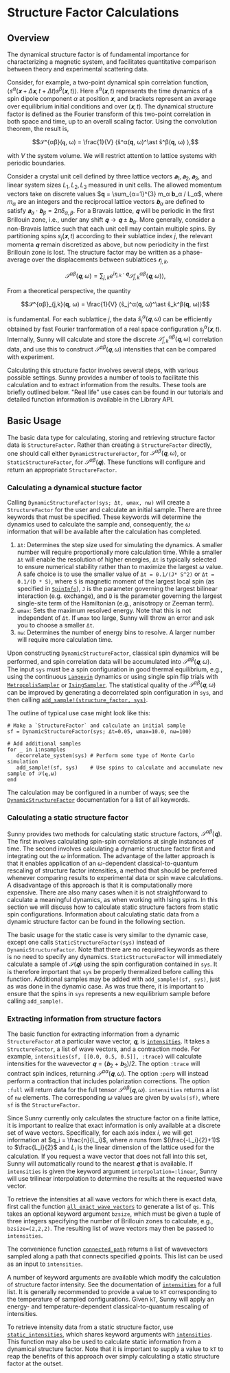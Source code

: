 # Structure Factor Calculations

## Overview
The dynamical structure factor is of fundamental importance for characterizing a
magnetic system, and facilitates quantitative comparison between theory and
experimental scattering data.

Consider, for example, a two-point dynamical spin correlation function,
$⟨s^α(𝐱+Δ𝐱, t+Δt) s^β(𝐱, t)⟩$. Here $s^α(𝐱, t)$ represents the time dynamics
of a spin dipole component $α$ at position $𝐱$, and brackets represent an
average over equilibrium initial conditions and over $(𝐱, t)$. The dynamical
structure factor is defined as the Fourier transform of this two-point
correlation in both space and time, up to an overall scaling factor. Using the
convolution theorem, the result is,

$$𝒮^{αβ}(𝐪, ω) = \frac{1}{V} ⟨ŝ^α(𝐪, ω)^\ast ŝ^β(𝐪, ω) ⟩,$$

with $V$ the system volume. We will restrict attention to lattice systems with
periodic boundaries.

Consider a crystal unit cell defined by three lattice vectors $𝐚_1, 𝐚_2,
𝐚_3$, and linear system sizes $L_1, L_2, L_3$ measured in unit cells. The
allowed momentum vectors take on discrete values $𝐪 = \sum_{α=1}^{3} m_α 𝐛_α /
L_α$, where $m_α$ are an integers and the reciprocal lattice vectors $𝐛_α$ are
defined to satisfy $𝐚_α ⋅ 𝐛_β = 2π δ_{α,β}$. For a Bravais lattice, $𝐪$ will
be periodic in the first Brillouin zone, i.e., under any shift $𝐪 → 𝐪 ± 𝐛_α$.
More generally, consider a non-Bravais lattice such that each unit cell may
contain multiple spins. By partitioning spins $s_j(𝐱,t)$ according to their
sublattice index $j$, the relevant momenta $𝐪$ remain discretized as above, but
now periodicity in the first Brillouin zone is lost. The structure factor may be
written as a phase-average over the displacements between sublattices
$𝐫_{j,k}$,

$$𝒮^{αβ}(𝐪, ω) = ∑_{j,k} e^{i 𝐫_{j,k} ⋅ 𝐪} 𝒮̃^{αβ}_{j,k}(𝐪, ω) ⟩,$$

From a theoretical perspective, the quantity

$$𝒮̃^{αβ}_{j,k}(𝐪, ω) = \frac{1}{V} ⟨ŝ_j^α(𝐪, ω)^\ast ŝ_k^β(𝐪, ω)⟩$$

is fundamental. For each sublattice $j$, the data $ŝ_j^α(𝐪, ω)$ can be
efficiently obtained by fast Fourier tranformation of a real space configuration
$s_j^α(𝐱, t)$. Internally, Sunny will calculate and store the discrete
$𝒮̃^{αβ}_{j,k}(𝐪, ω)$ correlation data, and use this to construct
$𝒮^{αβ}(𝐪,ω)$ intensities that can be compared with experiment.

Calculating this structure factor involves several steps, with various possible
settings. Sunny provides a number of tools to facilitate this calculation and to
extract information from the results. These tools are briefly outlined below.
"Real life" use cases can be found in our tutorials and detailed function
information is available in the Library API.

## Basic Usage

The basic data type for calculating, storing and retrieving structure factor
data is `StructureFactor`. Rather than creating a `StructureFactor` directly,
one should call either `DynamicStructureFactor`, for $𝒮^{αβ}(𝐪,ω)$, or
`StaticStructureFactor`, for $𝒮^{αβ}(𝐪)$. These functions will configure and
return an appropriate `StructureFactor`.

### Calculating a dynamical stucture factor

Calling `DynamicStructureFactor(sys; Δt, ωmax, nω)` will create a
`StructureFactor` for the user and calculate an initial sample. There are three
keywords that must be specified. These keywords will determine the dynamics
used to calculate the sample and, consequently, the $ω$ information that will be
available after the calculation has completed.

1. `Δt`: Determines the step size used for simulating the dynamics. A smaller
   number will require proportionally more calculation time. While a smaller
   `Δt` will enable the resolution of higher energies, `Δt` is typically
   selected to ensure numerical stability rather than to maximize the largest
   $ω$ value. A safe choice is to use the smaller value of `Δt = 0.1/(J* S^2)`
   or `Δt = 0.1/(D * S)`, where `S` is magnetic moment of the largest local spin
   (as specified in [`SpinInfo`](@ref)), `J` is the parameter governing the
   largest bilinear interaction (e.g. exchange), and `D` is the parameter
   governing the largest single-site term of the Hamiltonian (e.g., anisotropy
   or Zeeman term).
2. `ωmax`: Sets the maximum resolved energy. Note that this is not independent
   of `Δt`. If `ωmax` too large, Sunny will throw an error and ask you to choose
   a smaller `Δt`. 
3. `nω`: Determines the number of energy bins to resolve. A larger number will
   require more calculation time.

Upon constructing `DynamicStructureFactor`, classical spin dynamics will be
performed, and spin correlation data will be accumulated into $𝒮^{αβ}(𝐪,ω)$.
The input `sys` must be a spin configuration in good thermal equilibrium, e.g.,
using the continuous [`Langevin`](@ref) dynamics or using single spin flip
trials with [`MetropolisSampler`](@ref) or [`IsingSampler`](@ref). The
statistical quality of the $𝒮^{αβ}(𝐪,ω)$ can be improved by generating a
decorrelated spin configuration in `sys`, and then calling
[`add_sample!(structure_factor, sys)`](@ref).

The outline of typical use case might look like this:
```
# Make a `StructureFactor` and calculate an initial sample
sf = DynamicStructureFactor(sys; Δt=0.05, ωmax=10.0, nω=100) 

# Add additional samples
for _ in 1:nsamples
   decorrelate_system(sys) # Perform some type of Monte Carlo simulation
   add_sample!(sf, sys)    # Use spins to calculate and accumulate new sample of 𝒮(𝐪,ω)
end
```

The calculation may be configured in a number of ways; see the
[`DynamicStructureFactor`](@ref) documentation for a list of all keywords.


### Calculating a static structure factor

Sunny provides two methods for calculating static structure factors,
$𝒮^{αβ}(𝐪)$. The first involves calculating spin-spin correlations at single
instances of time. The second involves calculating a dynamic structure factor
first and integrating out the $ω$ information. The advantage of the latter
approach is that it enables application of an $ω$-dependent classical-to-quantum
rescaling of structure factor intensities, a method that should be preferred
whenever comparing results to experimental data or spin wave calculations. A
disadvantage of this approach is that it is computationally more expensive.
There are also many cases when it is not straightforward to calculate a
meaningful dynamics, as when working with Ising spins. In this section we will
discuss how to calculate static structure factors from static spin
configurations. Information about calculating static data from a dynamic
structure factor can be found in the following section.

The basic usage for the static case is very similar to the dynamic case, except
one calls `StaticStructureFactor(sys)` instead of `DynamicStructureFactor`. Note
that there are no required keywords as there is no need to specify any dynamics.
`StaticStructureFactor` will immediately calculate a sample of $𝒮(𝐪)$ using
the spin configuration contained in `sys`. It is therefore important that 
`sys` be properly thermalized before calling this function. Additional samples
may be added with `add_sample!(sf, sys)`, just as was done in the dynamic case.
As was true there, it is important to ensure that the spins in `sys` represents
a new equilibrium sample before calling `add_sample!`.

### Extracting information from structure factors

The basic function for extracting information from a dynamic `StructureFactor`
at a particular wave vector, $𝐪$, is [`intensities`](@ref). It takes a
`StructureFactor`, a list of wave vectors, and a contraction mode. For example,
`intensities(sf, [[0.0, 0.5, 0.5]], :trace)` will calculate intensities for the
wavevector $𝐪 = (𝐛_2 + 𝐛_3)/2$. The option `:trace` will contract spin
indices, returning $𝒮^{αα}(𝐪,ω)$. The option `:perp` will instead perform a
contraction that includes polarization corrections. The option `:full` will
return data for the full tensor $𝒮^{αβ}(𝐪,ω)$. `intensities` returns a list of
`nω` elements. The corresponding $ω$ values are given by `ωvals(sf)`, where `sf`
is the `StructureFactor`.

Since Sunny currently only calculates the structure factor on a finite lattice,
it is important to realize that exact information is only available at a
discrete set of wave vectors. Specifically, for each axis index $i$, we will get
information at $q_i = \frac{n}{L_i}$, where $n$ runs from $(\frac{-L_i}{2}+1)$
to $\frac{L_i}{2}$ and $L_i$ is the linear dimension of the lattice used for the
calculation. If you request a wave vector that does not fall into this set,
Sunny will automatically round to the nearest $𝐪$ that is available. If
`intensities` is given the keyword argument `interpolation=:linear`, Sunny will
use trilinear interpolation to determine the results at the requested wave
vector. 

To retrieve the intensities at all wave vectors for which there is exact data,
first call the function [`all_exact_wave_vectors`](@ref) to generate a list of
`qs`. This takes an optional keyword argument `bzsize`, which must be given a
tuple of three integers specifying the number of Brillouin zones to calculate,
e.g., `bzsize=(2,2,2)`. The resulting list of wave vectors may then be passed to
`intensities`.

The convenience function [`connected_path`](@ref) returns a list of wavevectors
sampled along a path that connects specified $𝐪$ points. This list can be used
as an input to `intensities`.

A number of keyword arguments are available which modify the calculation of
structure factor intensity. See the documentation of [`intensities`](@ref) for a
full list. It is generally recommended to provide a value to `kT` corresponding
to the temperature of sampled configurations. Given `kT`, Sunny will apply an
energy- and temperature-dependent classical-to-quantum rescaling of intensities. 

To retrieve intensity data from a static structure factor, use
[`static_intensities`](@ref), which shares keyword arguments with
[`intensities`](@ref). This function may also be used to calculate static
information from a dynamical structure factor. Note that it is important to
supply a value to `kT` to reap the benefits of this approach over simply
calculating a static structure factor at the outset. 